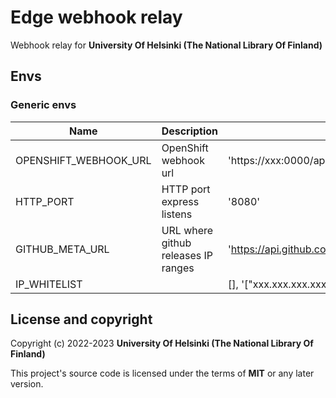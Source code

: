 # Edge webhook relay

Webhook relay for **University Of Helsinki (The National Library Of Finland)**

## Envs
### Generic envs
| Name                  | Description                         | default or e.g.                                          |
|-----------------------|-------------------------------------|----------------------------------------------------------|
| OPENSHIFT_WEBHOOK_URL | OpenShift webhook url               | 'https://xxx:0000/apis/build.openshift.io/v1/namespaces' |
| HTTP_PORT             | HTTP port express listens           | '8080'                                                   |
| GITHUB_META_URL       | URL where github releases IP ranges | 'https://api.github.com/meta'                            |
| IP_WHITELIST          |                                     | [], '["xxx.xxx.xxx.xxx"]'                                |

## License and copyright

Copyright (c) 2022-2023 **University Of Helsinki (The National Library Of Finland)**

This project's source code is licensed under the terms of **MIT** or any later version.
